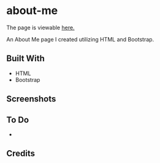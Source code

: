 # about-me
 
The page is viewable [here.](https://jerneu-design.github.io/about-me/)


An About Me page I created utilizing HTML and Bootstrap. 

## Built With
* HTML
* Bootstrap

## Screenshots

## To Do
*

## Credits







